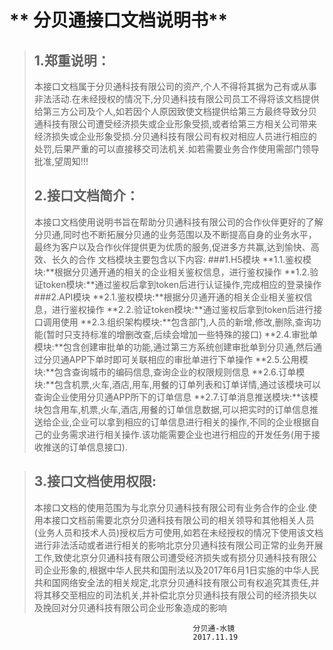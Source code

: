 # ** 分贝通接口文档说明书**

> ## 1.郑重说明：
>
> 本接口文档属于分贝通科技有限公司的资产,个人不得将其据为己有或从事非法活动.在未经授权的情况下,分贝通科技有限公司员工不得将该文档提供给第三方公司及个人,如若因个人原因致使文档提供给第三方最终导致分贝通科技有限公司遭受经济损失或企业形象受损,或者给第三方相关公司带来经济损失或企业形象受损.分贝通科技有限公司有权对相应人员进行相应的处罚,后果严重的可以直接移交司法机关.如若需要业务合作使用需部门领导批准,望周知!!!
>
> ## 2.接口文档简介：
>
> 本接口文档使用说明书旨在帮助分贝通科技有限公司的合作伙伴更好的了解分贝通,同时也不断拓展分贝通的业务范围以及不断提高自身的业务水平，最终为客户以及合作伙伴提供更为优质的服务,促进多方共赢,达到愉快、高效、长久的合作
文档模块主要包含以下内容:
###1.H5模块
**1.1.鉴权模块:**根据分贝通开通的相关的企业相关鉴权信息，进行鉴权操作
**1.2.验证token模块:**通过鉴权后拿到token后进行认证操作,完成相应的登录操作
###2.API模块
**2.1.鉴权模块:**根据分贝通开通的相关企业相关鉴权信息，进行鉴权操作
**2.2.验证token模块:**通过鉴权后拿到token后进行接口调用使用
**2.3.组织架构模块:**包含部门,人员的新增,修改,删除,查询功能(暂时只支持标准的增删改查,后续会增加一些特殊的接口)
**2.4.审批单模块:**包含创建审批单的功能,通过第三方系统创建审批单到分贝通,然后通过分贝通APP下单时即可关联相应的审批单进行下单操作
**2.5.公用模块:**包含查询城市的编码信息,查询企业的权限规则信息
**2.6.订单模块:**包含机票,火车,酒店,用车,用餐的订单列表和订单详情,通过该模块可以查询企业使用分贝通APP所下的订单信息
**2.7.订单消息推送模块:**该模块包含用车,机票,火车,酒店,用餐的订单信息数据,可以把实时的订单信息推送给企业,企业可以拿到相应的订单信息进行相关的操作,不同的企业根据自己的业务需求进行相关操作.该功能需要企业也进行相应的开发任务(用于接收推送的订单信息接口).

> ## 3.接口文档使用权限:
>
> 本接口文档的使用范围为与北京分贝通科技有限公司有业务合作的企业.使用本接口文档前需要北京分贝通科技有限公司的相关领导和其他相关人员\(业务人员和技术人员\)授权后方可使用,如若在未经授权的情况下使用该文档进行非法活动或者进行相关的影响北京分贝通科技有限公司正常的业务开展工作,致使北京分贝通科技有限公司遭受经济损失或有损分贝通科技有限公司企业形象的,根据中华人民共和国刑法以及2017年6月1日实施的中华人民共和国网络安全法的相关规定,北京分贝通科技有限公司有权追究其责任,并将其移交至相应的司法机关,并补偿北京分贝通科技有限公司的经济损失以及挽回对分贝通科技有限公司企业形象造成的影响
>


```
                                         分贝通-水镜
                                         2017.11.19
```



